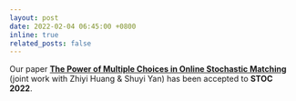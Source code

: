 ```yaml
---
layout: post
date: 2022-02-04 06:45:00 +0800
inline: true
related_posts: false
---
```


Our paper <a href="https://arxiv.org/abs/2203.02883"><b>The Power of Multiple Choices in Online Stochastic Matching</b></a> (joint work with Zhiyi Huang & Shuyi Yan) has been accepted to **STOC 2022**.
